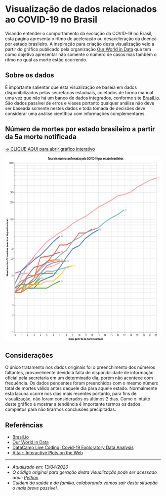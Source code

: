 # Visualização de dados relacionados ao COVID-19 no Brasil
Visando entender o comportamento da evolução da COVID-19 no Brasil, esta página apresenta o ritmo de aceleração ou desaceleração da doença por estado brasileiro. A inspiração para criação desta visualização veio a partir do gráfico publicado pela organização <a target="_blank" rel="noopener noreferrer" href="https://ourworldindata.org/grapher/covid-confirmed-deaths-since-5th-death">Our World in Data</a> que tem como objetivo apresentar não somente o número de casos mas também o ritmo no qual as morte estão ocorrendo.

## Sobre os dados 
É importante salientar que esta visualização se baseia em dados disponibilizados pelas secretarias estaduais, coletados de forma manual uma vez que não há um banco de dados integrados, conforme site <a target="_blank" rel="noopener noreferrer" href="https://brasil.io/dataset/covid19/caso">Brasil.io</a>. São dados passível de erros e vieses portanto qualquer análise não deve ser baseada somente nestes dados e toda tomada de decisões deve considerar uma análise científica com informações complementares.

## Número de mortes por estado brasileiro a partir da 5a morte notificada

<div id="vis"></div>
<script>
(function(vegaEmbed) {
var spec = {"config": {"view": {"continuousWidth": 400, "continuousHeight": 300}}, "layer": [{"mark": {"type": "line", "opacity": 0.7, "strokeWidth": 4}, "encoding": {"color": {"condition": {"type": "nominal", "field": "state", "selection": "selector001"}, "value": "lightgray"}, "tooltip": [{"type": "nominal", "field": "state"}, {"type": "nominal", "field": "Date", "timeUnit": "yearmonthdate"}, {"type": "nominal", "field": "Deaths"}], "x": {"type": "quantitative", "field": "Day"}, "y": {"type": "quantitative", "field": "Deaths", "scale": {"type": "log"}}}, "height": 650, "selection": {"selector001": {"type": "single", "fields": ["state"]}}, "title": "Total de mortes confirmadas pelo COVID-19 por estado brasileiros", "width": 800}, {"mark": {"type": "line", "opacity": 0.7, "strokeWidth": 4}, "encoding": {"color": {"type": "nominal", "field": "state"}, "opacity": {"value": 0.5}, "x": {"type": "quantitative", "field": "Day"}, "y": {"type": "quantitative", "field": "Deaths", "scale": {"type": "log"}}}, "height": 650, "title": "Total de mortes confirmadas pelo COVID-19 por estado brasileiros", "transform": [{"filter": {"selection": "selector001"}}], "width": 800}, {"mark": {"type": "text", "align": "left", "dx": 5, "size": 10}, "encoding": {"color": {"type": "nominal", "field": "state", "legend": null}, "text": {"type": "nominal", "field": "state"}, "x": {"type": "quantitative", "aggregate": "max", "axis": {"title": "Dias a partir da 5a morte no estado"}, "field": "Day"}, "y": {"type": "quantitative", "aggregate": {"argmax": "Day"}, "axis": {"title": "Mortes confirmadas (escala logar\u00edtmica)"}, "field": "Deaths"}}, "height": 650, "title": "Total de mortes confirmadas pelo COVID-19 por estado brasileiros", "transform": [{"filter": {"selection": "selector001"}}], "width": 800}], "data": {"name": "data-a67d6f0f4c588450ec21228ccb226684"}, "$schema": "https://vega.github.io/schema/vega-lite/v4.8.1.json", "datasets": {"data-a67d6f0f4c588450ec21228ccb226684": [{"Day": 0, "state": "AM", "Deaths": 7.0, "Date": "2020-04-03T00:00:00"}, {"Day": 1, "state": "AM", "Deaths": 12.0, "Date": "2020-04-04T00:00:00"}, {"Day": 2, "state": "AM", "Deaths": 15.0, "Date": "2020-04-05T00:00:00"}, {"Day": 3, "state": "AM", "Deaths": 19.0, "Date": "2020-04-06T00:00:00"}, {"Day": 4, "state": "AM", "Deaths": 23.0, "Date": "2020-04-07T00:00:00"}, {"Day": 5, "state": "AM", "Deaths": 30.0, "Date": "2020-04-08T00:00:00"}, {"Day": 6, "state": "AM", "Deaths": 40.0, "Date": "2020-04-09T00:00:00"}, {"Day": 7, "state": "AM", "Deaths": 50.0, "Date": "2020-04-10T00:00:00"}, {"Day": 8, "state": "AM", "Deaths": 53.0, "Date": "2020-04-11T00:00:00"}, {"Day": 0, "state": "AP", "Deaths": 5.0, "Date": "2020-04-11T00:00:00"}, {"Day": 0, "state": "BA", "Deaths": 6.0, "Date": "2020-04-03T00:00:00"}, {"Day": 1, "state": "BA", "Deaths": 7.0, "Date": "2020-04-04T00:00:00"}, {"Day": 2, "state": "BA", "Deaths": 9.0, "Date": "2020-04-05T00:00:00"}, {"Day": 3, "state": "BA", "Deaths": 10.0, "Date": "2020-04-06T00:00:00"}, {"Day": 4, "state": "BA", "Deaths": 14.0, "Date": "2020-04-07T00:00:00"}, {"Day": 5, "state": "BA", "Deaths": 18.0, "Date": "2020-04-08T00:00:00"}, {"Day": 6, "state": "BA", "Deaths": 19.0, "Date": "2020-04-09T00:00:00"}, {"Day": 7, "state": "BA", "Deaths": 19.0, "Date": "2020-04-10T00:00:00"}, {"Day": 8, "state": "BA", "Deaths": 21.0, "Date": "2020-04-11T00:00:00"}, {"Day": 0, "state": "CE", "Deaths": 5.0, "Date": "2020-03-29T00:00:00"}, {"Day": 1, "state": "CE", "Deaths": 5.0, "Date": "2020-03-30T00:00:00"}, {"Day": 2, "state": "CE", "Deaths": 7.0, "Date": "2020-03-31T00:00:00"}, {"Day": 3, "state": "CE", "Deaths": 9.0, "Date": "2020-04-01T00:00:00"}, {"Day": 4, "state": "CE", "Deaths": 21.0, "Date": "2020-04-02T00:00:00"}, {"Day": 5, "state": "CE", "Deaths": 22.0, "Date": "2020-04-03T00:00:00"}, {"Day": 6, "state": "CE", "Deaths": 23.0, "Date": "2020-04-04T00:00:00"}, {"Day": 7, "state": "CE", "Deaths": 35.0, "Date": "2020-04-05T00:00:00"}, {"Day": 8, "state": "CE", "Deaths": 35.0, "Date": "2020-04-06T00:00:00"}, {"Day": 9, "state": "CE", "Deaths": 40.0, "Date": "2020-04-07T00:00:00"}, {"Day": 10, "state": "CE", "Deaths": 57.0, "Date": "2020-04-08T00:00:00"}, {"Day": 11, "state": "CE", "Deaths": 57.0, "Date": "2020-04-09T00:00:00"}, {"Day": 12, "state": "CE", "Deaths": 67.0, "Date": "2020-04-10T00:00:00"}, {"Day": 13, "state": "CE", "Deaths": 74.0, "Date": "2020-04-11T00:00:00"}, {"Day": 0, "state": "DF", "Deaths": 5.0, "Date": "2020-04-02T00:00:00"}, {"Day": 1, "state": "DF", "Deaths": 6.0, "Date": "2020-04-03T00:00:00"}, {"Day": 2, "state": "DF", "Deaths": 7.0, "Date": "2020-04-04T00:00:00"}, {"Day": 3, "state": "DF", "Deaths": 7.0, "Date": "2020-04-05T00:00:00"}, {"Day": 4, "state": "DF", "Deaths": 10.0, "Date": "2020-04-06T00:00:00"}, {"Day": 5, "state": "DF", "Deaths": 12.0, "Date": "2020-04-07T00:00:00"}, {"Day": 6, "state": "DF", "Deaths": 12.0, "Date": "2020-04-08T00:00:00"}, {"Day": 7, "state": "DF", "Deaths": 13.0, "Date": "2020-04-09T00:00:00"}, {"Day": 8, "state": "DF", "Deaths": 14.0, "Date": "2020-04-10T00:00:00"}, {"Day": 9, "state": "DF", "Deaths": 14.0, "Date": "2020-04-11T00:00:00"}, {"Day": 0, "state": "ES", "Deaths": 5.0, "Date": "2020-04-03T00:00:00"}, {"Day": 1, "state": "ES", "Deaths": 6.0, "Date": "2020-04-04T00:00:00"}, {"Day": 2, "state": "ES", "Deaths": 6.0, "Date": "2020-04-05T00:00:00"}, {"Day": 3, "state": "ES", "Deaths": 6.0, "Date": "2020-04-06T00:00:00"}, {"Day": 4, "state": "ES", "Deaths": 6.0, "Date": "2020-04-07T00:00:00"}, {"Day": 5, "state": "ES", "Deaths": 6.0, "Date": "2020-04-08T00:00:00"}, {"Day": 6, "state": "ES", "Deaths": 7.0, "Date": "2020-04-09T00:00:00"}, {"Day": 7, "state": "ES", "Deaths": 8.0, "Date": "2020-04-10T00:00:00"}, {"Day": 8, "state": "ES", "Deaths": 9.0, "Date": "2020-04-11T00:00:00"}, {"Day": 0, "state": "GO", "Deaths": 5.0, "Date": "2020-04-06T00:00:00"}, {"Day": 1, "state": "GO", "Deaths": 5.0, "Date": "2020-04-07T00:00:00"}, {"Day": 2, "state": "GO", "Deaths": 7.0, "Date": "2020-04-08T00:00:00"}, {"Day": 3, "state": "GO", "Deaths": 7.0, "Date": "2020-04-09T00:00:00"}, {"Day": 4, "state": "GO", "Deaths": 8.0, "Date": "2020-04-10T00:00:00"}, {"Day": 5, "state": "GO", "Deaths": 10.0, "Date": "2020-04-11T00:00:00"}, {"Day": 0, "state": "MA", "Deaths": 11.0, "Date": "2020-04-07T00:00:00"}, {"Day": 1, "state": "MA", "Deaths": 12.0, "Date": "2020-04-08T00:00:00"}, {"Day": 2, "state": "MA", "Deaths": 16.0, "Date": "2020-04-09T00:00:00"}, {"Day": 3, "state": "MA", "Deaths": 21.0, "Date": "2020-04-10T00:00:00"}, {"Day": 4, "state": "MA", "Deaths": 24.0, "Date": "2020-04-11T00:00:00"}, {"Day": 0, "state": "MG", "Deaths": 6.0, "Date": "2020-04-03T00:00:00"}, {"Day": 1, "state": "MG", "Deaths": 6.0, "Date": "2020-04-04T00:00:00"}, {"Day": 2, "state": "MG", "Deaths": 6.0, "Date": "2020-04-05T00:00:00"}, {"Day": 3, "state": "MG", "Deaths": 9.0, "Date": "2020-04-06T00:00:00"}, {"Day": 4, "state": "MG", "Deaths": 11.0, "Date": "2020-04-07T00:00:00"}, {"Day": 5, "state": "MG", "Deaths": 14.0, "Date": "2020-04-08T00:00:00"}, {"Day": 6, "state": "MG", "Deaths": 15.0, "Date": "2020-04-09T00:00:00"}, {"Day": 7, "state": "MG", "Deaths": 17.0, "Date": "2020-04-10T00:00:00"}, {"Day": 8, "state": "MG", "Deaths": 17.0, "Date": "2020-04-11T00:00:00"}, {"Day": 0, "state": "PA", "Deaths": 5.0, "Date": "2020-04-06T00:00:00"}, {"Day": 1, "state": "PA", "Deaths": 5.0, "Date": "2020-04-07T00:00:00"}, {"Day": 2, "state": "PA", "Deaths": 6.0, "Date": "2020-04-08T00:00:00"}, {"Day": 3, "state": "PA", "Deaths": 7.0, "Date": "2020-04-09T00:00:00"}, {"Day": 4, "state": "PA", "Deaths": 9.0, "Date": "2020-04-10T00:00:00"}, {"Day": 5, "state": "PA", "Deaths": 11.0, "Date": "2020-04-11T00:00:00"}, {"Day": 0, "state": "PB", "Deaths": 7.0, "Date": "2020-04-08T00:00:00"}, {"Day": 1, "state": "PB", "Deaths": 11.0, "Date": "2020-04-09T00:00:00"}, {"Day": 2, "state": "PB", "Deaths": 11.0, "Date": "2020-04-10T00:00:00"}, {"Day": 3, "state": "PB", "Deaths": 13.0, "Date": "2020-04-11T00:00:00"}, {"Day": 0, "state": "PE", "Deaths": 5.0, "Date": "2020-03-28T00:00:00"}, {"Day": 1, "state": "PE", "Deaths": 5.0, "Date": "2020-03-29T00:00:00"}, {"Day": 2, "state": "PE", "Deaths": 6.0, "Date": "2020-03-30T00:00:00"}, {"Day": 3, "state": "PE", "Deaths": 6.0, "Date": "2020-03-31T00:00:00"}, {"Day": 4, "state": "PE", "Deaths": 8.0, "Date": "2020-04-01T00:00:00"}, {"Day": 5, "state": "PE", "Deaths": 9.0, "Date": "2020-04-02T00:00:00"}, {"Day": 6, "state": "PE", "Deaths": 10.0, "Date": "2020-04-03T00:00:00"}, {"Day": 7, "state": "PE", "Deaths": 14.0, "Date": "2020-04-04T00:00:00"}, {"Day": 8, "state": "PE", "Deaths": 21.0, "Date": "2020-04-05T00:00:00"}, {"Day": 9, "state": "PE", "Deaths": 30.0, "Date": "2020-04-06T00:00:00"}, {"Day": 10, "state": "PE", "Deaths": 34.0, "Date": "2020-04-07T00:00:00"}, {"Day": 11, "state": "PE", "Deaths": 46.0, "Date": "2020-04-08T00:00:00"}, {"Day": 12, "state": "PE", "Deaths": 56.0, "Date": "2020-04-09T00:00:00"}, {"Day": 13, "state": "PE", "Deaths": 65.0, "Date": "2020-04-10T00:00:00"}, {"Day": 14, "state": "PE", "Deaths": 72.0, "Date": "2020-04-11T00:00:00"}, {"Day": 0, "state": "PI", "Deaths": 5.0, "Date": "2020-04-07T00:00:00"}, {"Day": 1, "state": "PI", "Deaths": 6.0, "Date": "2020-04-08T00:00:00"}, {"Day": 2, "state": "PI", "Deaths": 7.0, "Date": "2020-04-09T00:00:00"}, {"Day": 3, "state": "PI", "Deaths": 7.0, "Date": "2020-04-10T00:00:00"}, {"Day": 4, "state": "PI", "Deaths": 7.0, "Date": "2020-04-11T00:00:00"}, {"Day": 0, "state": "PR", "Deaths": 5.0, "Date": "2020-04-03T00:00:00"}, {"Day": 1, "state": "PR", "Deaths": 7.0, "Date": "2020-04-04T00:00:00"}, {"Day": 2, "state": "PR", "Deaths": 10.0, "Date": "2020-04-05T00:00:00"}, {"Day": 3, "state": "PR", "Deaths": 14.0, "Date": "2020-04-06T00:00:00"}, {"Day": 4, "state": "PR", "Deaths": 15.0, "Date": "2020-04-07T00:00:00"}, {"Day": 5, "state": "PR", "Deaths": 17.0, "Date": "2020-04-08T00:00:00"}, {"Day": 6, "state": "PR", "Deaths": 24.0, "Date": "2020-04-09T00:00:00"}, {"Day": 7, "state": "PR", "Deaths": 26.0, "Date": "2020-04-10T00:00:00"}, {"Day": 8, "state": "PR", "Deaths": 27.0, "Date": "2020-04-11T00:00:00"}, {"Day": 0, "state": "RJ", "Deaths": 6.0, "Date": "2020-03-24T00:00:00"}, {"Day": 1, "state": "RJ", "Deaths": 8.0, "Date": "2020-03-25T00:00:00"}, {"Day": 2, "state": "RJ", "Deaths": 9.0, "Date": "2020-03-26T00:00:00"}, {"Day": 3, "state": "RJ", "Deaths": 10.0, "Date": "2020-03-27T00:00:00"}, {"Day": 4, "state": "RJ", "Deaths": 13.0, "Date": "2020-03-28T00:00:00"}, {"Day": 5, "state": "RJ", "Deaths": 17.0, "Date": "2020-03-29T00:00:00"}, {"Day": 6, "state": "RJ", "Deaths": 18.0, "Date": "2020-03-30T00:00:00"}, {"Day": 7, "state": "RJ", "Deaths": 23.0, "Date": "2020-03-31T00:00:00"}, {"Day": 8, "state": "RJ", "Deaths": 28.0, "Date": "2020-04-01T00:00:00"}, {"Day": 9, "state": "RJ", "Deaths": 41.0, "Date": "2020-04-02T00:00:00"}, {"Day": 10, "state": "RJ", "Deaths": 47.0, "Date": "2020-04-03T00:00:00"}, {"Day": 11, "state": "RJ", "Deaths": 58.0, "Date": "2020-04-04T00:00:00"}, {"Day": 12, "state": "RJ", "Deaths": 64.0, "Date": "2020-04-05T00:00:00"}, {"Day": 13, "state": "RJ", "Deaths": 71.0, "Date": "2020-04-06T00:00:00"}, {"Day": 14, "state": "RJ", "Deaths": 89.0, "Date": "2020-04-07T00:00:00"}, {"Day": 15, "state": "RJ", "Deaths": 106.0, "Date": "2020-04-08T00:00:00"}, {"Day": 16, "state": "RJ", "Deaths": 122.0, "Date": "2020-04-09T00:00:00"}, {"Day": 17, "state": "RJ", "Deaths": 147.0, "Date": "2020-04-10T00:00:00"}, {"Day": 18, "state": "RJ", "Deaths": 155.0, "Date": "2020-04-11T00:00:00"}, {"Day": 0, "state": "RN", "Deaths": 6.0, "Date": "2020-04-04T00:00:00"}, {"Day": 1, "state": "RN", "Deaths": 7.0, "Date": "2020-04-05T00:00:00"}, {"Day": 2, "state": "RN", "Deaths": 7.0, "Date": "2020-04-06T00:00:00"}, {"Day": 3, "state": "RN", "Deaths": 8.0, "Date": "2020-04-07T00:00:00"}, {"Day": 4, "state": "RN", "Deaths": 11.0, "Date": "2020-04-08T00:00:00"}, {"Day": 5, "state": "RN", "Deaths": 11.0, "Date": "2020-04-09T00:00:00"}, {"Day": 6, "state": "RN", "Deaths": 11.0, "Date": "2020-04-10T00:00:00"}, {"Day": 7, "state": "RN", "Deaths": 13.0, "Date": "2020-04-11T00:00:00"}, {"Day": 0, "state": "RS", "Deaths": 5.0, "Date": "2020-04-01T00:00:00"}, {"Day": 1, "state": "RS", "Deaths": 5.0, "Date": "2020-04-02T00:00:00"}, {"Day": 2, "state": "RS", "Deaths": 6.0, "Date": "2020-04-03T00:00:00"}, {"Day": 3, "state": "RS", "Deaths": 7.0, "Date": "2020-04-04T00:00:00"}, {"Day": 4, "state": "RS", "Deaths": 7.0, "Date": "2020-04-05T00:00:00"}, {"Day": 5, "state": "RS", "Deaths": 8.0, "Date": "2020-04-06T00:00:00"}, {"Day": 6, "state": "RS", "Deaths": 8.0, "Date": "2020-04-07T00:00:00"}, {"Day": 7, "state": "RS", "Deaths": 10.0, "Date": "2020-04-08T00:00:00"}, {"Day": 8, "state": "RS", "Deaths": 14.0, "Date": "2020-04-09T00:00:00"}, {"Day": 9, "state": "RS", "Deaths": 15.0, "Date": "2020-04-10T00:00:00"}, {"Day": 10, "state": "RS", "Deaths": 16.0, "Date": "2020-04-11T00:00:00"}, {"Day": 0, "state": "SC", "Deaths": 5.0, "Date": "2020-04-02T00:00:00"}, {"Day": 1, "state": "SC", "Deaths": 5.0, "Date": "2020-04-03T00:00:00"}, {"Day": 2, "state": "SC", "Deaths": 10.0, "Date": "2020-04-04T00:00:00"}, {"Day": 3, "state": "SC", "Deaths": 10.0, "Date": "2020-04-05T00:00:00"}, {"Day": 4, "state": "SC", "Deaths": 11.0, "Date": "2020-04-06T00:00:00"}, {"Day": 5, "state": "SC", "Deaths": 15.0, "Date": "2020-04-07T00:00:00"}, {"Day": 6, "state": "SC", "Deaths": 17.0, "Date": "2020-04-08T00:00:00"}, {"Day": 7, "state": "SC", "Deaths": 18.0, "Date": "2020-04-09T00:00:00"}, {"Day": 8, "state": "SC", "Deaths": 18.0, "Date": "2020-04-10T00:00:00"}, {"Day": 9, "state": "SC", "Deaths": 21.0, "Date": "2020-04-11T00:00:00"}, {"Day": 0, "state": "SP", "Deaths": 5.0, "Date": "2020-03-19T00:00:00"}, {"Day": 1, "state": "SP", "Deaths": 9.0, "Date": "2020-03-20T00:00:00"}, {"Day": 2, "state": "SP", "Deaths": 15.0, "Date": "2020-03-21T00:00:00"}, {"Day": 3, "state": "SP", "Deaths": 22.0, "Date": "2020-03-22T00:00:00"}, {"Day": 4, "state": "SP", "Deaths": 30.0, "Date": "2020-03-23T00:00:00"}, {"Day": 5, "state": "SP", "Deaths": 40.0, "Date": "2020-03-24T00:00:00"}, {"Day": 6, "state": "SP", "Deaths": 48.0, "Date": "2020-03-25T00:00:00"}, {"Day": 7, "state": "SP", "Deaths": 58.0, "Date": "2020-03-26T00:00:00"}, {"Day": 8, "state": "SP", "Deaths": 68.0, "Date": "2020-03-27T00:00:00"}, {"Day": 9, "state": "SP", "Deaths": 84.0, "Date": "2020-03-28T00:00:00"}, {"Day": 10, "state": "SP", "Deaths": 98.0, "Date": "2020-03-29T00:00:00"}, {"Day": 11, "state": "SP", "Deaths": 113.0, "Date": "2020-03-30T00:00:00"}, {"Day": 12, "state": "SP", "Deaths": 136.0, "Date": "2020-03-31T00:00:00"}, {"Day": 13, "state": "SP", "Deaths": 164.0, "Date": "2020-04-01T00:00:00"}, {"Day": 14, "state": "SP", "Deaths": 188.0, "Date": "2020-04-02T00:00:00"}, {"Day": 15, "state": "SP", "Deaths": 219.0, "Date": "2020-04-03T00:00:00"}, {"Day": 16, "state": "SP", "Deaths": 260.0, "Date": "2020-04-04T00:00:00"}, {"Day": 17, "state": "SP", "Deaths": 275.0, "Date": "2020-04-05T00:00:00"}, {"Day": 18, "state": "SP", "Deaths": 304.0, "Date": "2020-04-06T00:00:00"}, {"Day": 19, "state": "SP", "Deaths": 371.0, "Date": "2020-04-07T00:00:00"}, {"Day": 20, "state": "SP", "Deaths": 428.0, "Date": "2020-04-08T00:00:00"}, {"Day": 21, "state": "SP", "Deaths": 496.0, "Date": "2020-04-09T00:00:00"}, {"Day": 22, "state": "SP", "Deaths": 540.0, "Date": "2020-04-10T00:00:00"}, {"Day": 23, "state": "SP", "Deaths": 560.0, "Date": "2020-04-11T00:00:00"}]}};
var embedOpt = {"mode": "vega-lite"};

function showError(el, error){
el.innerHTML = ('<div class="error" style="color:red;">'
+ '<p>JavaScript Error: ' + error.message + '</p>'
+ "<p>This usually means there's a typo in your chart specification. "
+ "See the javascript console for the full traceback.</p>"
+ '</div>');
throw error;
}
const el = document.getElementById('vis');
vegaEmbed("#vis", spec, embedOpt)
.catch(error => showError(el, error));
})(vegaEmbed);
</script>



<a target="_blank" rel="noopener noreferrer" href="https://vega.github.io/editor/#/url/vega-lite/N4KABGBEDGD2B2AzAlgc0gLjMSA3ZApgO6bYwIAuy8ArrDQM4DqyAJhQBakAsADLwBooceFVr0GACQJoOFUgGZ+AX2UDwUADYBDAJ4EATqQDaGiKAiWoAW20GA1qRwVdABwKlIm6h6GRYrtrQyC6kvAB0AOx+DBQGsPYELOxcWNxqZpaQBPBwrNToWBZWWXCasEZFmSXCCPlUCE7VNVAu7p7wsNbU2pqQ6i0lkCgEmqyesdoUvs01kAyjBNAN8BOLyxX8AGyQs5YZgxB4vTQeWF6yFKgGeruDBy2QFLCwmlSuJnvmT25nUJ3deC9fpQEZjCYUKYeB6DZy-DpdHp9Pxg8bnAAiUJBT2Q1gIAFV4CFPPo7NZKBxWFiYS04e1zgCkdjUZ50QQphwGJBlHsALoDR4ADycP3pUAAjjRtKIQlNkLhfKDCOCMbcaVZILomodWvDzpLpVRIVQFf0vkrRmioGyOVyBYN5tBen86X8vLB0Dz7s11VAODJUHJSFsAKyCZrzdYrEULTRLZ4GbYitpuhgFOPM5WsLlYYzzY0eXmqe1ZI0Z84AFVgkM0YFYBDA5IM0wYYBEKAMtiprfc5TAAGEAPIANQAkuiALQARgAnGBXBUwARJqxYGAAEY3NNx5DxO0RohsTikAAc-EyNOKGtsDmTeq0PmxASCIS1WAi0SgsXiiWSx7SvrZLksD5PAhTYHs5DlJUZApgigLAiiWYQtSJYas+wShEUxyaKcYThCGvpHMK2FwfqUoysa8qKsMyGqlqRFQG+EE6qKboGpRcqmmhQwshi7KcPurEME65awfe7qensXolIB-qXMGYY8TiFBiZAVY1nWDZNi2bYIB2XbaD2oxrkOY6TrO86LsukKrhuW7IDue5mnMcTSgwiAVNYJg4CgbyGDGUbII05yxvGmy8Dsqj8geR6pGAZ68BeJZXlkN6OKREnTIK8h+L0aCrOccaILlUCsCRYAhjEyAAF5-FOvCATkeQFNqjxlBUd5ipAjJAsiFoql+BbYnGqA5FatCaJojFPAQOVdW6vWIQNVr5qhkEValrkSRxRpcTMrHaKg1wEKgWLnLYwo8Rq2iCsgOawSEanosgRlgNo852FQBh1h9IYfTpDadEuK6wNy11ZHx1q3NJEOam1DpkRKFF7SaB2HJAR0nWd0winYqCXayaoQ0ct33cmT1ugAshUuntruhmtgAFMuokfeUZ0GAAtxQ3ROgAlOD5q0ZarICZydwtDJVhyQGQZYKG4auZTngab0WmNrTy56UgDPaN284mQOI7jtOc4Lj9Nn62um5GY5MjOcpbnwB5Xk+bR-kwTgYXLMFhVflGEVRcoMVzIeKSnueMsaKHZVTNoIpAninhUpCE7QOurAnls3CIDOrDQIgCgEAATAorBbIgvCsEorDcOuCjQEsJdTiGQtHAAJCJ-q2J4cgUK4DAYAA9MPCpneEqAhBwNDruEwXD93BC2GPp3aBO3jTGP3DhCe4RTuEABWDCNAKkCp0ZBAUA9qXn-H6eZ9nuf54XxdlxXVc19X9eN83refDUHAmJmKCCGudKAABBKm2IbSCVIJ+SAmJcbnBLrwVBE5eDcAwQoCs-AMB4P4O3EoQDbhYCnDEYa5woEwPFg9KcJc-BILdKg9BmCMHcFwbwfBXDCG+hIcxBhYDkGQOgYw2hpBW6MPAZAFhvB2EYJDJw7h3CiFWH4YoCh0jqFiNtBImcUjhEyLQXIthkUlEEN4Koyw6i0iaMMdo604isBlwMcw4x8jeCRHMTwyxfDEGkMqnYt0DjEFOLAEoVxnhZEeJPN4lRfjgHBiCZ4EJsCJZpFAf4wx0TTEzjibwniNiwAIMmPY0RjjdFYCUtDbJ7i2ENXyb4wp-iQHJPOAAIQgTQypYAtiRJQXUrBvAcEWPic0xJZC2lQE6d0uBWAEFMKiYM9hjSrHfAmWAQRa1DEzJ0XMsA+ialuNYUMxRoyCnNCKQoKZkBdkVP2Q1fpUAclDK2KshJATuA3LuaEnpU4vlHKWScjBXjzlNMuS00gVUhFuh+WkuhJ4nlGOBbwWJYK1lkA2X0mFng4VhNnEil5GC8noo+cxEplDpldL2eksABLAUDOBQ00l4yAmZNKW6fsABRWZtLoVZOOSYhQE4S4kp8WMiFGzyE4vONy3lD1+WLMZUKicSh3msoETcuVNKHoLOkTk4VCgpzqslQE65MqoDavubSw5AqgUmKGcallprmIAu2ZynlOrSAt0JcstBJrAGQqqVqz11qHoly2Uq55fqRniouYGrFIb5XevNXa5VHiOHOoTQEil0irW-P2QoRV+q-VnLjeC7NzFEUWsgPm+Fihi21JRW8rNxCg0HKTV6jJvqUWgvLRiopjya11rCSGPVTaHUYLRf2slEjpXus8COnpY6e2Tt4GK5R8a21Sq2RyxdoaC20q2OOwV8jmUzo1WEG56IABiybg0MujSikuAbt0BPnXujEd6u29NXR42Nm6K1vs1TW2997il-tMZmi9LqNGge-WG+BkHTmvrUe2t1n7rQIcPXQzJUbkVrpbTBytULr3YfrWQyNJbe2oese27FC6v3gfochqdtH1k5rI8x1N+GiXrvY5igJ1bGNYeY263jyzz2AYHe29llLIBcoAMrgcbae0xAGLEyalTcpT4GGMSZRdB6Ts7nE6eUz+-T1G11luM5erAqbMMKfM4hhWrGzGtrQxsjD8ndMWbc322zsGH0iac3ptz07AskdczW3zLmIOPoIx4jdmmTPxZC7FnDp5WNSZS3ZsAcnpEAHFBwqbc0RyLwGJE3OK6VhLfGAu5aC5s6rJWf0nvtTEgTVyWvgfa+m3JXX0M9Z-cJgzk6cs+K02ym5VNqVxanPOsbHiGuTdSx++Ts3mNUYnZ1jzdGNm7o23NzLZDLM7YG3tjjzEHNHfAz6urkneCDY2QVwxVNCthYeyijTq28vreke9z7aan1rqM41qLzWa2A78196zz2zUzY+z+21S3THlfB5V2xUOkfzcW1Z5b8PmL8sc9D+b4n8emIixjzzASGMk5xydulqmOsXeI5jtL9PmN9ZB2ep7l3BOtJrQABWOxRwJsOPHo9+01-7hiRe1eB4l0xK2JUQ8O9I+XMPFd8ap9LiHN2Nei7CdzpXQzkt6-Z95w34GUcU6wRN1X7PXtuiF+03r4XCdVeF27n9C23Pm8dzTkDIXXfMbx+d+3fO2dB6vcLg9Yvmf9eFSXXXgf9vvpuUL+Po7IPJ4D1umPpm49A9R4aqPFXC-hMz9nnpZ21OGqddH9Prrq-gdG3bjBjeK-N9I8X5HbmX386KXT+TWfmN4Y78Mz38zW++-JxHlZQ-23Ccc2Pn993telunx2vvcWIkS7R9vodIea+Fvn2poZKuC897IbLl3p-aXcDryzoZqfr9XYkeruXD+FXP-62bo-A3b-PTRPHnepcvanG-fLTPUcBXVHS-I-GAkvSfN-IDSvL-F3WAtrf3bfIAzA93A-SPbfZ3TwIXAAJTgMnx+zTw-0mWFwoOwMIMXyb1oMhxDwYPmwnwX14Bs0gNYLwNII4MZ3+TK23ytzlyELF0kSYM8W32J1H0kPxRNx123xHw10UJ6RLnPxf2JW31zQkLuz-zAKIKXxexuTIIAClkDztk8wcLdK879PBLC29c8RVeD7CoCMCnCrD+8D9k8pcaCBc4MQtnDfcuD68RUr80CoDxC3RQj5seMKdk9UCpsidzCfD5tlC6k89VD0jmN28bDVUICPDWD9C4iMjGcXE-DVUu8+CgisAV95N4jKiCiL9O9t9bVHNmixduBw82j-VTD30SDzhuiwluAsjvsj9HCRiKiE9WidDMEj8vCZi9NtD-8FFAC8i2s+iFiAj396i6VYjvC29bduCojUiJF5DpFRi-lIoPdBjmIpw1DDEbiHkI0cCHiJEyjji58JjxtijAiilhioAyCAA5aw-ouwwE9taYkE8ExgzfFFdw6Eg7cw+EuLP4yXXAtElwmQ841LI4kY9E4QnY9Y1FOQnE33Uk4w3Qz46LEI4kqQ6k03acAE-YoE8w5zRnUAlk3gWokog42EyAMgrkhPAfbfZYkE0UsJIw3k6g9k9tAQkY6UnpTEqDMQzkggxEuHOk8XEIlU-ZeYskvY6I1g54uIg02lI0mk2Q3U745U8fe4lgg4xo64y0uhNYm0-PU0g4zopo90y47LNkn0jkmtRTfsSg7gwfZ0wdG5cMyM-o+UkM9tSUyAeMsItzKEhUjZJUqAdMzgtzZE7Mz5OMiMqk0Q3Uq4wxfM4Qnk+rXIsMsszIp07vUo0s-Ij4mM5fds33a0lkh3YswXELRTIXBMlnYVWcRAsM0c3w7U7BEVYMi4ovYcmc+bOs7IkVfklEhHacu7bbCIiNDU3cn9ffOc4ZEVJMpcvUxzEc8DPgVwrQhslcu8vsg1NwvQuM1c7k18jckuE0q8106sr8sXLYH81hZPfEvLP06RW8kbT0pXZIo-YEtM4CsJGcMClVUVKYz8sPRIwotVXUljY8hI2Ut8o1TY4i4QnONzLcwciRQkvM1Cv5E8DCjxaM1swUqst0WCuLFuU4xMo-c0zwHiyorYcIhYrM5MqVe0xiu7SIdcpEo-QC7ipiwtTBCsrsqVaCoC8DBQSIZk+s3U1BHCn9bgFPFsuoopDfG81Sx-GcUiv1b0q894yihPe8pggc3xTIXkDQHkZQIAA/view">-> CLIQUE AQUI para abrir gráfico interativo</a>

<img 
    src="visualization.svg" 
    alt="Mortes por estado brasileiro"
    height="600"
    width="1000" />

## Considerações
O único tratamento nos dados originais foi o preenchimento dos números faltantes, provavelmente devido à falta de disponibilidade de informação oficial pela secretaria em um determinado dia, porém não acontece com frequência. Os dados pendentes foram preenchidos com o mesmo número total de mortes válido antes daquele dia para aquele estado. Normalmente esta lacuna ocorre nos dias mais recentes portanto, para fins de visualização, não foram considerados os últimos 2 dias. Como o intuito deste gráfico é mostrar a tendência é importante termos os dados completos para não tirarmos conclusões precipitadas.

## Referências

* <a target="_blank" rel="noopener noreferrer" href="https://brasil.io/dataset/covid19/caso">Brasil.io</a>
* <a target="_blank" rel="noopener noreferrer" href="https://ourworldindata.org/grapher/covid-confirmed-deaths-since-5th-death">Our World in Data</a>
* <a target="_blank" rel="noopener noreferrer" href="https://www.facebook.com/726282547396228/videos/861466570947781/">DataCamp Live Coding: Covid-19 Exploratory Data Analysis</a>
* <a target="_blank" rel="noopener noreferrer" href="https://matthewkudija.com/blog/2018/06/22/altair-interactive/">Altair: Interactive Plots on the Web</a>

---

- *Atualizado em: 13/04/2020*
- *O código original para geração desta visualização pode ser acessado aqui: <a target="_blank" rel="noopener noreferrer" href="https://github.com/fehann/COVID-19-Brazil/blob/master/covid19estadosbrasileiros.py">Python</a>.*
- *Cuidem da saúde e da familia, colaborando vamos sair desta situação o mais breve possível.*


<!---
Para atualizar o gráfico:
1) Google Colab - rodar o notebook
2) Salvar imagem em SVG e substituir no Github
3) Abrir no editor do Vega Lite e copiar link para Github
-->
